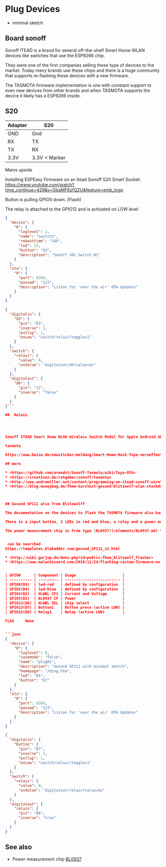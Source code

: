 # Plug Devices

* minimal sketch


## Board sonoff

Sonoff ITEAD is a brand for several off-the-shelf Smart Home WLAN devices like switches that use the ESP8266 chip.

They were one of the first companies selling these type of devices to the market.
Today many brands use these chips and there is a huge community that supports re-flashing these devices with a new firmware.

The TASMOTA firmware implementation is one with constant support to even new devices from other brands and when TASMOTA supports the device it likely has a ESP8266 inside.


## S20

| Adapter | S20            |
| ------- | -------------- |
| GND     | Gnd            |
| RX      | TX             |
| TX      | RX             |
| 3.3V    | 3.3V  < Marker |

Mains upside

Installing ESPEasy Firmware on an Itead Sonoff S20 Smart Socket:  <https://www.youtube.com/watch?time_continue=429&v=GbaMF6zfQZU&feature=emb_logo>

Button is pulling GPIO0 down. (Flash)

The relay is attached to the GPIO12 and is activated on LOW level


```JSON
{
  "device": {
    "0": {
      "loglevel": 2,
      "name": "switch1",
      "reboottime": "24h",
      "led": 13,
      "button": "D3",
      "description": "Sonoff S01 Switch #1"
    }
  },
  "ota": {
    "0": {
      "port": 8266,
      "passwd": "123",
      "description": "Listen for 'over the air' OTA Updates"
    }
  }
}
```

```JSON
{
  "digitalin": {
    "d3": {
      "pin": "D3",
      "inverse": 1,
      "pullup": 1,
      "onLow": "switch/relais?toggle=1"
    }
  },
  "switch": {
    "relais": {
      "value": 0,
      "onValue": "digitalout/d6?value=$v"
    }
  },
  "digitalout": {
    "d6": {
      "pin": "12",
      "inverse": "false"
    }
  }
}```

##  Relais




Sonoff ITEAD Smart Home WLAN Wireless Switch Modul für Apple Android APP Control

tasmota

https://www.heise.de/newsticker/meldung/Smart-Home-Hack-Tuya-veroeffentlicht-Sicherheitsupdate-4292028.html

## more

* <https://github.com/arendst/Sonoff-Tasmota/wiki/Tuya-OTA>
* <https://creationx.de/ratgeber/sonoff/tasmota>
* <http://www.andremiller.net/content/programming-an-itead-sonoff-wireless-smart-switch-esp8266>
* <https://blog.moneybag.de/fhem-kurztest-gosund-blitzwolf-wlan-steckdosen/>



## Gosund SP111 also from Blitzwolff

The documentation on the devices to flash the TASMOTA firmware also has some hints on the GPIO functionality and the supported features and a picture for identification.

There is a input button, 2 LEDs in red and blue, a relay and a power measurement chip included in this device. The input button, LEDs and the relay can directly be used by digital in and out to create a remote switch. 

The power measurement chip is from type [BL0937](/elements/BL0937.md) that can be found in many plug devices.


 can be searched  
https://templates.blakadder.com/gosund_SP111_v2.html

* <http://wiki.gorjup.de/doku.php?id=public:fhem_blitzwolf_flasher>
* <https://www.malachisoord.com/2019/11/24/flashing-custom-firmware-on-a-gosund-sp111/>


| GPIO#      | Component | Usage                     |
| ---------- | --------- | ------------------------- |
| GPIO0(D3)  | led-red   | defined by configuration  |
| GPIO2(D4)  | led-blue  | defined by configuration  |
| GPIO4(D2)  | HLWBL CF1 | Current and Voltage       |
| GPIO5(D1)  | BL0937 CF | Power                     |
| GPIO12(D6) | HLWBL SEL | chip select               |
| GPIO13(D7) | Button1   | Button press (active LOW) |
| GPIO15(D8) | Relay1    | Relay (active LOW)        |

FLAG     None


```json
{
  "device": {
    "0": {
      "loglevel": 0,
      "savemode": "false",
      "name": "plug01",
      "description": "Gosund SP111 with minimal sketch",
      "homepage": "/ding.htm",
      "led": "D4",
      "button": "D7"
    }
  },
  "ota": {
    "0": {
      "port": 8266,
      "passwd": "123",
      "description": "Listen for 'over the air' OTA Updates"
    }
  }
}
```


```json
{
  "digitalin": {
    "button": {
      "pin": "D7",
      "inverse": 1,
      "pullup": 1,
      "onLow": "switch/relais?toggle=1"
    }
  },
  "switch": {
    "relais": {
      "value": 0,
      "onValue": "digitalout/relais?value=$v"
    }
  },
  "digitalout": {
    "relais": {
      "pin": "D8",
      "inverse": "true"
    }
  }
}
```


## See also

* Power measurement chip [BL0937](/elements/BL0937.md)